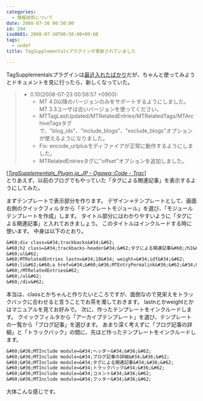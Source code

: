 ```yaml
---
categories:
  - 情報技術について
date: 2008-07-30 00:50:00
id: 294
iso8601: 2008-07-30T00:50:00+09:00
tags:
  - undef
title: TagSupplementalsプラグインが更新されていました

---
```


TagSupplementalsプラグインは<a href="http://www.nqou.net/2008/07/21/230030">最近入れたばかり</a>だが、ちゃんと使ってみようとドキュメントを見に行ったら、新しくなっていた。
<blockquote cite="http://code.as-is.net/public/wiki/TagSupplementals_Plugin.ja_JP" title="TagSupplementals_Plugin.ja_JP - Ogawa::Code - Trac" class="blockquote"><ul><li>0.10(2008-07-23 00:56:57 +0900):
<ul>
<li>MT 4.0以降のバージョンのみをサポートするようにしました。MT 3.3ユーザは古いバージョンを使ってください。</li>
<li>MTTagLastUpdated/MTRelatedEntries/MTRelatedTags/MTArchiveTagsタグで、"blog_ids"、"include_blogs"、"exclude_blogs"オプションが使えるようになりました。</li>
<li>Fix: encode_urlplusモディファイアが正常に動作するようにしました。</li>
<li>MTRelatedEntriesタグに"offset"オプションを追加しました。</li>
</ul></li></ul></blockquote><div class="cite">[<cite><a href="https://github.com/ogawa/mt-plugin-TagSupplementals">TagSupplementals_Plugin.ja_JP - Ogawa::Code - Trac</a></cite>]</div>
とりあえず、以前のブログでもやっていた「タグによる関連記事」を表示するようにしてみた。


まずテンプレートで表示部分を作ります。
デザイン→テンプレートとして、画面右側のクイックフィルタから「テンプレートモジュール」を選び、「モジュールテンプレートを作成」します。
タイトル部分にはわかりやすいように「タグによる関連記事」と入れておきましょう。
このタイトルはインクルードする時に使います。
中身は以下のとおり。
```default
&#60;div class=&#34;trackbacks&#34;&#62;
&#60;h2 class=&#34;trackbacks-header&#34;&#62;タグによる関連記事&#60;/h2&#62;
&#60;ul&#62;
&#60;MTRelatedEntries lastn=&#34;10&#34; weight=&#34;idf&#34;&#62;
&#60;li&#62;&#60;a href=&#34;&#60;&#36;MTEntryPermalink&#36;&#62;&#34;&#62;&#60;&#36;MTEntryTitle&#36;&#62;&#60;/a&#62;&#60;/li&#62;
&#60;/MTRelatedEntries&#62;
&#60;/ul&#62;
&#60;/div&#62;
```
本当は、classとかちゃんと作りたいところですが、面倒なので見栄えをトラックバックに合わせると言うことでお茶を濁しておきます。
lastnとかweightとかはマニュアルを見てお好みで。
次に、作ったテンプレートをインクルードします。
クイックフィルタから「アーカイブテンプレート」を選び、テンプレートの一覧から「ブログ記事」を選びます。
あまり深く考えずに「ブログ記事の詳細」と「トラックバック」の間に、先ほど作ったテンプレートをインクルードします。
```default
&#60;&#36;MTInclude module=&#34;ヘッダー&#34;&#36;&#62;
&#60;&#36;MTInclude module=&#34;ブログ記事の詳細&#34;&#36;&#62;
&#60;&#36;MTInclude module=&#34;タグによる関連記事&#34;&#36;&#62;
&#60;&#36;MTInclude module=&#34;トラックバック&#34;&#36;&#62;
&#60;&#36;MTInclude module=&#34;コメント&#34;&#36;&#62;
&#60;&#36;MTInclude module=&#34;フッター&#34;&#36;&#62;
```
大体こんな感じです。
    	